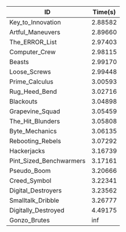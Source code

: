 |ID|Time(s)|
|-|-|
|Key_to_Innovation|2.88582|
|Artful_Maneuvers|2.89660|
|The_ERROR_List|2.97403|
|Computer_Crew|2.98115|
|Beasts|2.99170|
|Loose_Screws|2.99448|
|Prime_Calculus|3.00593|
|Rug_Heed_Bend|3.02716|
|Blackouts|3.04898|
|Grapevine_Squad|3.05459|
|The_Hit_Blunders|3.05808|
|Byte_Mechanics|3.06135|
|Rebooting_Rebels|3.07292|
|Hackerjacks|3.16739|
|Pint_Sized_Benchwarmers|3.17161|
|Pseudo_Boom|3.20666|
|Creed_Symbol|3.22341|
|Digital_Destroyers|3.23562|
|Smalltalk_Dribble|3.26777|
|Digitally_Destroyed|4.49175|
|Gonzo_Brutes|inf|
